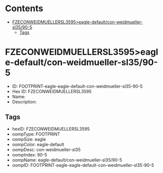 



Contents
========

* [FZECONWEIDMUELLERSL3595>eagle-default/con-weidmueller-sl35/90-5](#fzeconweidmuellersl3595eagle-defaultcon-weidmueller-sl3590-5)
	* [Tags](#tags)

# FZECONWEIDMUELLERSL3595>eagle-default/con-weidmueller-sl35/90-5

- ID: FOOTPRINT-eagle-eagle-default-con-weidmueller-sl35-90-5
- Hex ID: FZECONWEIDMUELLERSL3595
- Name: 
- Description: 

## Tags

- hexID: FZECONWEIDMUELLERSL3595
- oompType: FOOTPRINT
- oompSize: eagle
- oompColor: eagle-default
- oompDesc: con-weidmueller-sl35
- oompIndex: 90-5
- oompName: eagle-default/con-weidmueller-sl35/90-5
- oompID: FOOTPRINT-eagle-eagle-default-con-weidmueller-sl35-90-5

